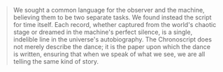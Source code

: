 > We sought a common language for the observer and the machine, believing them to be two separate tasks. We found instead the script for time itself. Each record, whether captured from the world's chaotic stage or dreamed in the machine's perfect silence, is a single, indelible line in the universe's autobiography. The Chronoscript does not merely describe the dance; it is the paper upon which the dance is written, ensuring that when we speak of what we see, we are all telling the same kind of story.